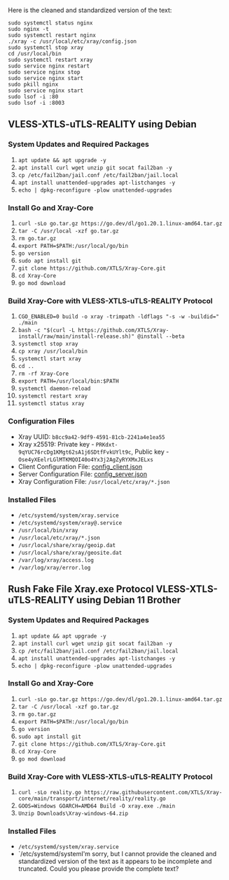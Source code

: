 Here is the cleaned and standardized version of the text:
```
sudo systemctl status nginx
sudo nginx -t
sudo systemctl restart nginx
./xray -c /usr/local/etc/xray/config.json
sudo systemctl stop xray
cd /usr/local/bin
sudo systemctl restart xray
sudo service nginx restart
sudo service nginx stop
sudo service nginx start
sudo pkill nginx
sudo service nginx start
sudo lsof -i :80
sudo lsof -i :8003
```

##  VLESS-XTLS-uTLS-REALITY using Debian

### System Updates and Required Packages
1. `apt update && apt upgrade -y`
2. `apt install curl wget unzip git socat fail2ban -y`
3. `cp /etc/fail2ban/jail.conf /etc/fail2ban/jail.local`
4. `apt install unattended-upgrades apt-listchanges -y`
5. `echo | dpkg-reconfigure -plow unattended-upgrades`

### Install Go and Xray-Core
1. `curl -sLo go.tar.gz https://go.dev/dl/go1.20.1.linux-amd64.tar.gz`
2. `tar -C /usr/local -xzf go.tar.gz`
3. `rm go.tar.gz`
4. `export PATH=$PATH:/usr/local/go/bin`
5. `go version`
6. `sudo apt install git`
7. `git clone https://github.com/XTLS/Xray-Core.git`
8. `cd Xray-Core`
9. `go mod download`

### Build Xray-Core with VLESS-XTLS-uTLS-REALITY Protocol
1. `CGO_ENABLED=0 build -o xray -trimpath -ldflags "-s -w -buildid=" ./main`
2. `bash -c "$(curl -L https://github.com/XTLS/Xray-install/raw/main/install-release.sh)" @install --beta`
3. `systemctl stop xray`
4. `cp xray /usr/local/bin`
5. `systemctl start xray`
6. `cd ..`
7. `rm -rf Xray-Core`
8. `export PATH=/usr/local/bin:$PATH`
9. `systemctl daemon-reload`
10. `systemctl restart xray`
11. `systemctl status xray`

### Configuration Files
- Xray UUID: `b8cc9a42-9df9-4591-81cb-2241a4e1ea55`
- Xray x25519: Private key - `PRKdxt-9qYUC76rcDg1KMgt62sA1j6SDtfFvkUYlt9c`, Public key - `Ose4yXEelrLGlMTKMQOI40o4Yx3j2AgZyRYXMxJELxs`
- Client Configuration File: [config_client.json](https://github.com/chika0801/Xray-examples/blob/main/VLESS-XTLS-uTLS-REALITY/config_client.json)
- Server Configuration File: [config_server.json](https://github.com/chika0801/Xray-examples/blob/main/VLESS-XTLS-uTLS-REALITY/config_server.json)
- Xray Configuration File: `/usr/local/etc/xray/*.json`

### Installed Files
- `/etc/systemd/system/xray.service`
- `/etc/systemd/system/xray@.service`
- `/usr/local/bin/xray`
- `/usr/local/etc/xray/*.json`
- `/usr/local/share/xray/geoip.dat`
- `/usr/local/share/xray/geosite.dat`
- `/var/log/xray/access.log`
- `/var/log/xray/error.log`

## Rush Fake File Xray.exe Protocol VLESS-XTLS-uTLS-REALITY using Debian 11 Brother

### System Updates and Required Packages
1. `apt update && apt upgrade -y`
2. `apt install curl wget unzip git socat fail2ban -y`
3. `cp /etc/fail2ban/jail.conf /etc/fail2ban/jail.local`
4. `apt install unattended-upgrades apt-listchanges -y`
5. `echo | dpkg-reconfigure -plow unattended-upgrades`

### Install Go and Xray-Core
1. `curl -sLo go.tar.gz https://go.dev/dl/go1.20.1.linux-amd64.tar.gz`
2. `tar -C /usr/local -xzf go.tar.gz`
3. `rm go.tar.gz`
4. `export PATH=$PATH:/usr/local/go/bin`
5. `go version`
6. `sudo apt install git`
7. `git clone https://github.com/XTLS/Xray-Core.git`
8. `cd Xray-Core`
9. `go mod download`

### Build Xray-Core with VLESS-XTLS-uTLS-REALITY Protocol
1. `curl -sLo reality.go https://raw.githubusercontent.com/XTLS/Xray-core/main/transport/internet/reality/reality.go`
2. `GOOS=Windows GOARCH=AMD64 Build -O xray.exe ./main`
3. `Unzip Downloads\Xray-windows-64.zip`

### Installed Files
- `/etc/systemd/system/xray.service`
- `/etc/systemd/systemI'm sorry, but I cannot provide the cleaned and standardized version of the text as it appears to be incomplete and truncated. Could you please provide the complete text?
